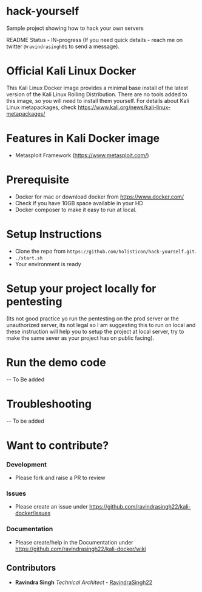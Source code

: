 # hack-yourself
Sample project showing how to hack your own servers

README Status - IN-progress (If you need quick details - reach me on twitter `@ravindrasingh01` to send a message).

# Official Kali Linux Docker
This Kali Linux Docker image provides a minimal base install of the latest version of the Kali Linux Rolling Distribution.
There are no tools added to this image, so you will need to install them yourself.
For details about Kali Linux metapackages, check https://www.kali.org/news/kali-linux-metapackages/

# Features in Kali Docker image
* Metasploit Framework (https://www.metasploit.com/)


# Prerequisite
* Docker for mac or download docker from https://www.docker.com/
* Check if you have 10GB space available in your HD
* Docker composer to make it easy to run at local.


# Setup Instructions
* Clone the repo from `https://github.com/holisticon/hack-yourself.git`.
* `./start.sh`
* Your environment is ready

# Setup your project locally for pentesting
(Its not good practice yo run the pentesting on the prod server or the unauthorized server, its not legal so I am suggesting this to run on local and these instruction will help you to setup the project at local server, try to make the same sever as your project has on public facing).

# Run the demo code
-- To Be added

# Troubleshooting
-- To be added

# Want to contribute?
###  Development
* Please fork and raise a PR to review
### Issues
* Please create an issue under https://github.com/ravindrasingh22/kali-docker/issues

### Documentation
* Please create/help in the Documentation under https://github.com/ravindrasingh22/kali-docker/wiki

## Contributors
* **Ravindra Singh**  *Technical Architect* - [RavindraSingh22](http://github.com/ravindrasingh22/)

